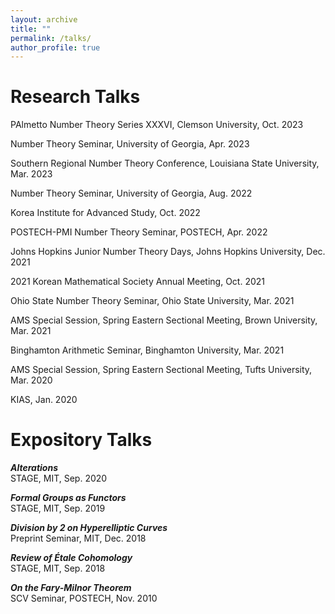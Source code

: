 ```yaml
---
layout: archive
title: ""
permalink: /talks/
author_profile: true
---
```


# Research Talks
PAlmetto Number Theory Series XXXVI, Clemson University, Oct. 2023

Number Theory Seminar, University of Georgia, Apr. 2023

Southern Regional Number Theory Conference, Louisiana State University, Mar. 2023

Number Theory Seminar, University of Georgia, Aug. 2022

Korea Institute for Advanced Study, Oct. 2022

POSTECH-PMI Number Theory Seminar, POSTECH, Apr. 2022

Johns Hopkins Junior Number Theory Days, Johns Hopkins University, Dec. 2021 

2021 Korean Mathematical Society Annual Meeting, Oct. 2021

Ohio State Number Theory Seminar, Ohio State University, Mar. 2021

AMS Special Session, Spring Eastern Sectional Meeting, Brown University, Mar. 2021

Binghamton Arithmetic Seminar, Binghamton University, Mar. 2021

<!---
[***Bounds on the Torsion Subgroups of Néron-Severi Groups (Canceled Due to COVID-19)***](https://sites.google.com/view/curves-hilb-trop-tufts-2020/home)   
-->
AMS Special Session, Spring Eastern Sectional Meeting, Tufts University, Mar. 2020

<!---
[***Bounds on the Torsion Subgroups of Néron-Severi Groups***](http://www.kias.re.kr/sub03/sub03_01_05_01.jsp?seqno=PGN1720191216-0002&nowBlock=0&page=7&subject=&mjrcd=&mjrcd2=1&sdate=20191210&edate=&keyField=&keyWord=&list_url=/sub03/sub03_01_05.jsp&slides=)  
-->
KIAS, Jan. 2020  

# Expository Talks
***Alterations***  
STAGE, MIT, Sep. 2020  

***Formal Groups as Functors***  
STAGE, MIT, Sep. 2019  

***Division by 2 on Hyperelliptic Curves***  
Preprint Seminar, MIT, Dec. 2018  

***Review of Étale Cohomology***  
STAGE, MIT, Sep. 2018  

***On the Fary-Milnor Theorem***  
SCV Seminar, POSTECH, Nov. 2010  
